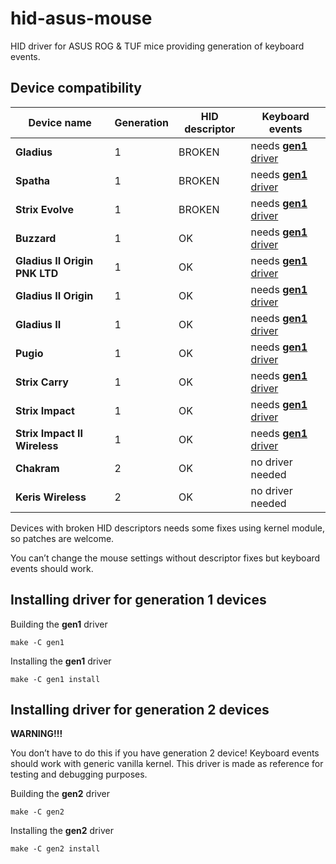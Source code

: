 hid-asus-mouse
==============

HID driver for ASUS ROG & TUF mice
providing generation of keyboard events.


Device compatibility
--------------------

Device name                   | Generation | HID descriptor | Keyboard events
------------------------------|------------|----------------|----------------
**Gladius**                   | 1          | BROKEN         | needs [**gen1** driver](gen1)
**Spatha**                    | 1          | BROKEN         | needs [**gen1** driver](gen1)
**Strix Evolve**              | 1          | BROKEN         | needs [**gen1** driver](gen1)
**Buzzard**                   | 1          | OK             | needs [**gen1** driver](gen1)
**Gladius II Origin PNK LTD** | 1          | OK             | needs [**gen1** driver](gen1)
**Gladius II Origin**         | 1          | OK             | needs [**gen1** driver](gen1)
**Gladius II**                | 1          | OK             | needs [**gen1** driver](gen1)
**Pugio**                     | 1          | OK             | needs [**gen1** driver](gen1)
**Strix Carry**               | 1          | OK             | needs [**gen1** driver](gen1)
**Strix Impact**              | 1          | OK             | needs [**gen1** driver](gen1)
**Strix Impact II Wireless**  | 1          | OK             | needs [**gen1** driver](gen1)
**Chakram**                   | 2          | OK             | no driver needed
**Keris Wireless**            | 2          | OK             | no driver needed

Devices with broken HID descriptors needs some fixes using kernel module, so patches are welcome.

You can’t change the mouse settings without descriptor fixes but keyboard events should work.


Installing driver for generation 1 devices
------------------------------------------

Building the **gen1** driver

```
make -C gen1
```

Installing the **gen1** driver

```
make -C gen1 install
```

Installing driver for generation 2 devices
------------------------------------------

**WARNING!!!**

You don’t have to do this if you have generation 2 device!
Keyboard events should work with generic vanilla kernel.
This driver is made as reference for testing and debugging purposes.

Building the **gen2** driver

```
make -C gen2
```

Installing the **gen2** driver

```
make -C gen2 install
```
